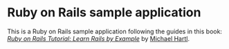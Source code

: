 # Ruby on Rails sample application

This is a Ruby on Rails sample application following the guides in this book:
[*Ruby on Rails Tutorial: Learn Rails by Example*](http://railstutorial.org/)
by [Michael Hartl](http://michaelhartl.com/).